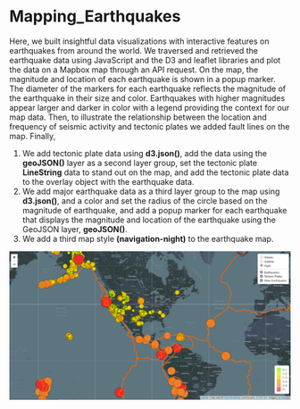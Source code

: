 # Mapping_Earthquakes

Here, we built insightful data visualizations with interactive features on earthquakes from around the world.
We traversed and retrieved the earthquake data using JavaScript and the D3 and leaflet libraries and plot the data on a Mapbox map through an API request. On the map, the magnitude and location of each earthquake is shown in a popup marker. The diameter of the markers for each earthquake reflects the magnitude of the earthquake in their size and color. Earthquakes with higher magnitudes appear larger and darker in color with a legend providing the context for our map data. Then, to illustrate the relationship between the location and frequency of seismic activity and tectonic plates we added fault lines on the map.
Finally, 
1.	We add tectonic plate data using **d3.json()**, add the data using the **geoJSON()** layer as a second layer group, set the tectonic plate **LineString** data to stand out on the map, and add the tectonic plate data  to the overlay object with the earthquake data.
2.	We add major earthquake data as a third layer group to the map using **d3.json()**, and a color and set the radius of the circle based on the magnitude of earthquake, and add a popup marker for each earthquake that displays the magnitude and location of the earthquake using the GeoJSON layer, **geoJSON()**.
3.	We add a third map style **(navigation-night)** to the earthquake map.

![night.PNG](https://github.com/tjavaheripour/Mapping_Earthquakes/blob/main/night.PNG)
